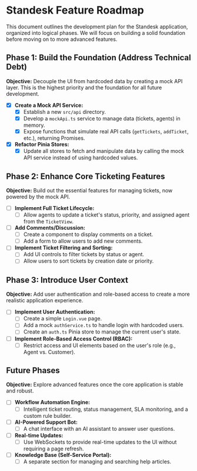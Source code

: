 # Standesk Feature Roadmap

This document outlines the development plan for the Standesk application, organized into logical phases. We will focus on building a solid foundation before moving on to more advanced features.

## Phase 1: Build the Foundation (Address Technical Debt)

**Objective:** Decouple the UI from hardcoded data by creating a mock API layer. This is the highest priority and the foundation for all future development.

- [x] **Create a Mock API Service:**
    - [x] Establish a new `src/api` directory.
    - [x] Develop a `mockApi.ts` service to manage data (tickets, agents) in memory.
    - [x] Expose functions that simulate real API calls (`getTickets`, `addTicket`, etc.), returning Promises.
- [x] **Refactor Pinia Stores:**
    - [x] Update all stores to fetch and manipulate data by calling the mock API service instead of using hardcoded values.

## Phase 2: Enhance Core Ticketing Features

**Objective:** Build out the essential features for managing tickets, now powered by the mock API.

- [ ] **Implement Full Ticket Lifecycle:**
    - [ ] Allow agents to update a ticket's status, priority, and assigned agent from the `TicketView`.
- [ ] **Add Comments/Discussion:**
    - [ ] Create a component to display comments on a ticket.
    - [ ] Add a form to allow users to add new comments.
- [ ] **Implement Ticket Filtering and Sorting:**
    - [ ] Add UI controls to filter tickets by status or agent.
    - [ ] Allow users to sort tickets by creation date or priority.

## Phase 3: Introduce User Context

**Objective:** Add user authentication and role-based access to create a more realistic application experience.

- [ ] **Implement User Authentication:**
    - [ ] Create a simple `Login.vue` page.
    - [ ] Add a mock `authService.ts` to handle login with hardcoded users.
    - [ ] Create an `auth.ts` Pinia store to manage the current user's state.
- [ ] **Implement Role-Based Access Control (RBAC):**
    - [ ] Restrict access and UI elements based on the user's role (e.g., Agent vs. Customer).

## Future Phases

**Objective:** Explore advanced features once the core application is stable and robust.

- [ ] **Workflow Automation Engine:**
    - [ ] Intelligent ticket routing, status management, SLA monitoring, and a custom rule builder.
- [ ] **AI-Powered Support Bot:**
    - [ ] A chat interface with an AI assistant to answer user questions.
- [ ] **Real-time Updates:**
    - [ ] Use WebSockets to provide real-time updates to the UI without requiring a page refresh.
- [ ] **Knowledge Base (Self-Service Portal):**
    - [ ] A separate section for managing and searching help articles.
